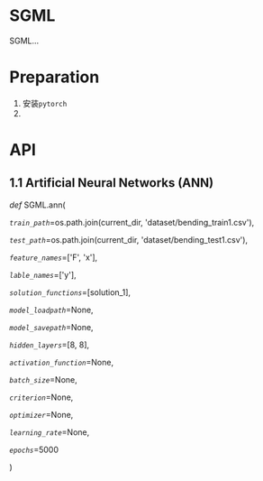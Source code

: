 # SGML

SGML...

# Preparation

1. 安装`pytorch`
2.


# API
## 1.1 Artificial Neural Networks (ANN)

*def*   SGML.ann(

*`train_path`*=os.path.join(current_dir, 'dataset/bending_train1.csv'),

*`test_path`*=os.path.join(current_dir, 'dataset/bending_test1.csv'),

*`feature_names`*=['F', 'x'],

*`lable_names`*=['y'],

*`solution_functions`*=[solution_1],

*`model_loadpath`*=None,

*`model_savepath`*=None,

*`hidden_layers`*=[8, 8],

*`activation_function`*=None,

*`batch_size`*=None,

*`criterion`*=None,

*`optimizer`*=None,

*`learning_rate`*=None,

*`epochs`*=5000

)







